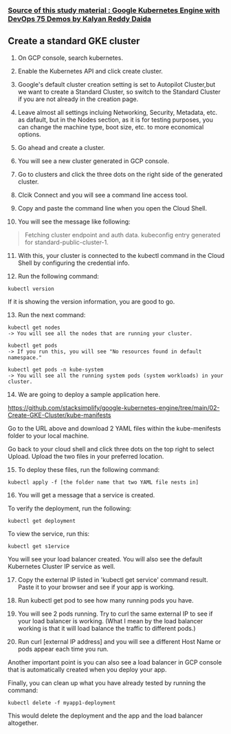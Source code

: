 ### [Source of this study material : Google Kubernetes Engine with DevOps 75 Demos by Kalyan Reddy Daida](https://www.udemy.com/course/gcp-google-kubernetes-engine-gke-with-devops/)


## Create a standard GKE cluster

1. On GCP console, search kubernetes.

2. Enable the Kubernetes API and click create cluster.

3. Google's default cluster creation setting is set to Autopilot Cluster,but we want to create a Standard Cluster, so switch to the Standard Cluster if you are not already in the creation page.

4. Leave almost all settings incluing Networking, Security, Metadata, etc. as dafault, but in the Nodes section, as it is for testing purposes, you can change the machine type, boot size, etc. to more economical options.

5. Go ahead and create a cluster.

6. You will see a new cluster generated in GCP console.

7. Go to clusters and click the three dots on the right side of the generated cluster.

8. Clcik Connect and you will see a command line access tool.

9. Copy and paste the command line when you open the Cloud Shell.

10. You will see the message like following:

> Fetching cluster endpoint and auth data. kubeconfig entry generated for standard-public-cluster-1.

11. With this, your cluster is connected to the kubectl command in the Cloud Shell by configuring the credential info.

12. Run the following command:

```
kubectl version
```

If it is showing the version information, you are good to go.

13. Run the next command:

```
kubectl get nodes
-> You will see all the nodes that are running your cluster.

kubectl get pods
-> If you run this, you will see "No resources found in default namespace."

kubectl get pods -n kube-system
-> You will see all the running system pods (system workloads) in your cluster. 
```

14. We are going to deploy a sample application here.

https://github.com/stacksimplify/google-kubernetes-engine/tree/main/02-Create-GKE-Cluster/kube-manifests

Go to the URL above and download 2 YAML files within the kube-menifests folder to your local machine.

Go back to your cloud shell and click three dots on the top right to select Upload.
Upload the two files in your preferred location.

15. To deploy these files, run the following command:

```
kubectl apply -f [the folder name that two YAML file nests in]
```

16. You will get a message that a service is created.

To verify the deployment, run the following:

```
kubectl get deployment
```

To view the service, run this:

```
kubectl get s1ervice
```

You will see your load balancer created.
You will also see the default Kubernetes Cluster IP service as well.

17. Copy the external IP listed in 'kubectl get service' command result.
Paste it to your browser and see if your app is working. 

18. Run kubectl get pod to see how many running pods you have.

19. You will see 2 pods running. Try to curl the same external IP to see if your load balancer is working.
(What I mean by the load balancer working is that it will load balance the traffic to different pods.)

20. Run curl [external IP address] and you will see a different Host Name or pods appear each time you run.

Another important point is you can also see a load balancer in GCP console that is automatically created when you deploy your app.

Finally, you can clean up what you have already tested by running the command:

```
kubectl delete -f myapp1-deployment
```

This would delete the deployment and the app and the load balancer altogether. 
